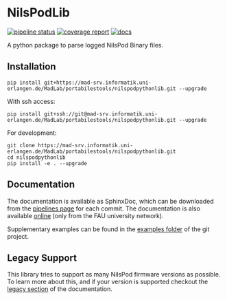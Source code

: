 # NilsPodLib

[![pipeline status](https://mad-srv.informatik.uni-erlangen.de/MadLab/portabilestools/nilspodpythonlib/badges/master/pipeline.svg)](https://mad-srv.informatik.uni-erlangen.de/MadLab/portabilestools/nilspodpythonlib/commits/master)
[![coverage report](https://mad-srv.informatik.uni-erlangen.de/MadLab/portabilestools/nilspodpythonlib/badges/master/coverage.svg)](https://mad-srv.informatik.uni-erlangen.de/MadLab/portabilestools/nilspodpythonlib/commits/master)
[![docs](https://img.shields.io/badge/docs-online-green.svg)](http://madlab.mad-pages.informatik.uni-erlangen.de/portabilestools/nilspodpythonlib/README.html)

A python package to parse logged NilsPod Binary files.

## Installation

```
pip install git+https://mad-srv.informatik.uni-erlangen.de/MadLab/portabilestools/nilspodpythonlib.git --upgrade
```

With ssh access:

```
pip install git+ssh://git@mad-srv.informatik.uni-erlangen.de/MadLab/portabilestools/nilspodpythonlib.git --upgrade
```

For development:

```
git clone https://mad-srv.informatik.uni-erlangen.de/MadLab/portabilestools/nilspodpythonlib.git
cd nilspodpythonlib
pip install -e . --upgrade
```

## Documentation

The documentation is available as SphinxDoc, which can be downloaded from the [pipelines page](https://mad-srv.informatik.uni-erlangen.de/MadLab/portabilestools/nilspodpythonlib/-/jobs/artifacts/master/download?job=docs) for each commit.
The documentation is also available [online](http://madlab.mad-pages.informatik.uni-erlangen.de/portabilestools/nilspodpythonlib/README.html) (only from the FAU university network).

Supplementary examples can be found in the [examples folder](https://mad-srv.informatik.uni-erlangen.de/MadLab/portabilestools/nilspodpythonlib/tree/master/examples) of the git project.

## Legacy Support

This library tries to support as many NilsPod firmware versions as possible.
To learn more about this, and if your version is supported checkout the [legacy section](http://madlab.mad-pages.informatik.uni-erlangen.de/portabilestools/nilspodpythonlib/Legacy.html) of the documentation.
 